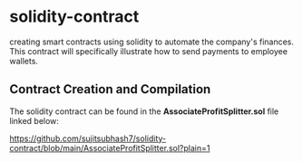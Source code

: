 # solidity-contract
creating smart contracts using solidity to automate the company's finances. This contract will specifically illustrate how to send payments to employee wallets.

## Contract Creation and Compilation
The solidity contract can be found in the **AssociateProfitSplitter.sol** file linked below:

https://github.com/sujitsubhash7/solidity-contract/blob/main/AssociateProfitSplitter.sol?plain=1



